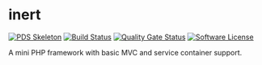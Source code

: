 # inert

[![PDS Skeleton](https://img.shields.io/badge/pds-skeleton-blue.svg?style=flat-square)](https://github.com/php-pds/skeleton)
[![Build Status](https://travis-ci.org/milan-miscevic/inert.svg?branch=master)](https://travis-ci.org/milan-miscevic/inert)
[![Quality Gate Status](https://sonarcloud.io/api/project_badges/measure?project=milan-miscevic_inert&metric=alert_status)](https://sonarcloud.io/dashboard?id=milan-miscevic_inert)
[![Software License](https://img.shields.io/badge/license-MIT-green.svg)](LICENSE)

A mini PHP framework with basic MVC and service container support.
